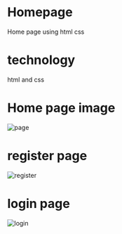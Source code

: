 # Homepage
Home page using html css
# technology
html and css
# Home page image

![page](https://user-images.githubusercontent.com/104878583/190432014-cbfe3610-ac78-474c-b266-d5d5d12cc8a7.png)


# register page
![register](https://user-images.githubusercontent.com/104878583/190432483-29009fd2-4f29-4bd4-97bd-0bc675ab6821.png)

# login page
![login](https://user-images.githubusercontent.com/104878583/190432649-873ea8e9-a66e-408b-9f55-e05f4a39080b.png)
